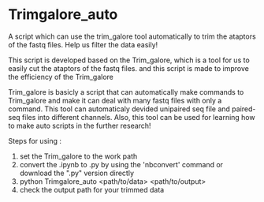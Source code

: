 # Trimgalore_auto
A script which can use the trim_galore tool automatically to trim the ataptors of the fastq files. Help us filter the data easily! 

This script is developed based on the Trim_galore, which is a tool for us to easily cut the ataptors of the fastq files. and this script is made to improve the efficiency of the Trim_galore

Trim_galore is basicly a script that can automatically make commands to Trim_galore and make it can deal with many fastq files with only a command. This tool can automaticaly devided unipaired seq file and paired-seq files into different channels. Also, this tool can be used for learning how to make auto scripts in the further research!  

Steps for using :

1. set the Trim_galore to the work path
2. convert the .ipynb to .py by using the 'nbconvert' command or download the ".py" version directly
3. python Trimgalore_auto <path/to/data> <path/to/output>
4. check the output path for your trimmed data
